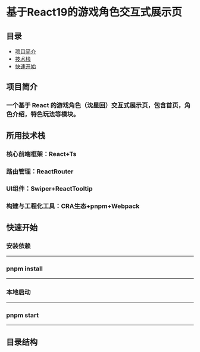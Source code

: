 # 基于React19的游戏角色交互式展示页
## 目录
- [项目简介](#项目简介)
- [技术栈](#技术栈)
- [快速开始](#快速开始)
## 项目简介
### 一个基于 React 的游戏角色（沈星回）交互式展示页，包含首页，角色介绍，特色玩法等模块。
## 所用技术栈
### 核心前端框架：React+Ts
### 路由管理：ReactRouter
### UI组件：Swiper+ReactTooltip
### 构建与工程化工具：CRA生态+pnpm+Webpack
## 快速开始
### 安装依赖
-----------------
### pnpm install
-----------------
### 本地启动
----------------
### pnpm start
----------------
## 目录结构
